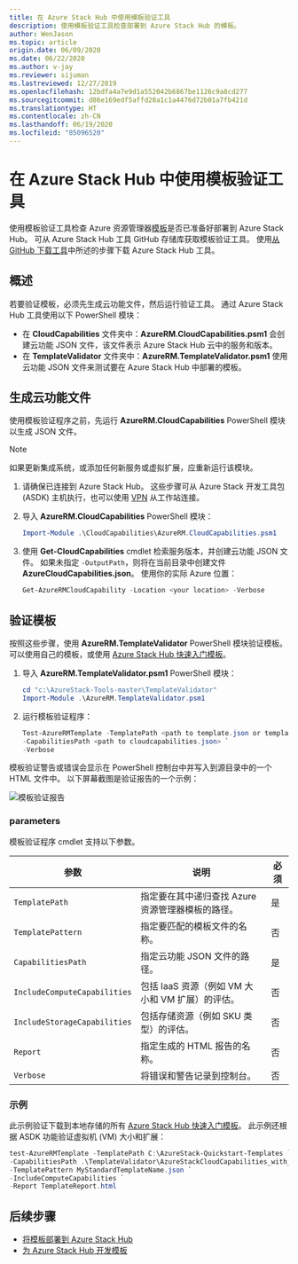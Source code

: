 ```yaml
---
title: 在 Azure Stack Hub 中使用模板验证工具
description: 使用模板验证工具检查部署到 Azure Stack Hub 的模板。
author: WenJason
ms.topic: article
origin.date: 06/09/2020
ms.date: 06/22/2020
ms.author: v-jay
ms.reviewer: sijuman
ms.lastreviewed: 12/27/2019
ms.openlocfilehash: 12bdfa4a7e9d1a552042b6867be1126c9a8cd277
ms.sourcegitcommit: d86e169edf5affd28a1c1a4476d72b01a7fb421d
ms.translationtype: HT
ms.contentlocale: zh-CN
ms.lasthandoff: 06/19/2020
ms.locfileid: "85096520"
---
```

# <a name="use-the-template-validation-tool-in-azure-stack-hub"></a>在 Azure Stack Hub 中使用模板验证工具

使用模板验证工具检查 Azure 资源管理器[模板](azure-stack-arm-templates.md)是否已准备好部署到 Azure Stack Hub。 可从 Azure Stack Hub 工具 GitHub 存储库获取模板验证工具。 使用[从 GitHub 下载工具](../operator/azure-stack-powershell-download.md)中所述的步骤下载 Azure Stack Hub 工具。

## <a name="overview"></a>概述

若要验证模板，必须先生成云功能文件，然后运行验证工具。 通过 Azure Stack Hub 工具使用以下 PowerShell 模块：

- 在 **CloudCapabilities** 文件夹中：**AzureRM.CloudCapabilities.psm1** 会创建云功能 JSON 文件，该文件表示 Azure Stack Hub 云中的服务和版本。
- 在 **TemplateValidator** 文件夹中：**AzureRM.TemplateValidator.psm1** 使用云功能 JSON 文件来测试要在 Azure Stack Hub 中部署的模板。

## <a name="build-the-cloud-capabilities-file"></a>生成云功能文件

使用模板验证程序之前，先运行 **AzureRM.CloudCapabilities** PowerShell 模块以生成 JSON 文件。

> [!NOTE]
> 如果更新集成系统，或添加任何新服务或虚拟扩展，应重新运行该模块。

1. 请确保已连接到 Azure Stack Hub。 这些步骤可从 Azure Stack 开发工具包 (ASDK) 主机执行，也可以使用 [VPN](../asdk/asdk-connect.md#connect-to-azure-stack-using-vpn) 从工作站连接。
2. 导入 **AzureRM.CloudCapabilities** PowerShell 模块：

    ```powershell
    Import-Module .\CloudCapabilities\AzureRM.CloudCapabilities.psm1
    ```

3. 使用 **Get-CloudCapabilities** cmdlet 检索服务版本，并创建云功能 JSON 文件。 如果未指定 `-OutputPath`，则将在当前目录中创建文件 **AzureCloudCapabilities.json**。 使用你的实际 Azure 位置：

    ```powershell
    Get-AzureRMCloudCapability -Location <your location> -Verbose
    ```

## <a name="validate-templates"></a>验证模板

按照这些步骤，使用 **AzureRM.TemplateValidator** PowerShell 模块验证模板。 可以使用自己的模板，或使用 [Azure Stack Hub 快速入门模板](https://github.com/Azure/AzureStack-QuickStart-Templates)。

1. 导入 **AzureRM.TemplateValidator.psm1** PowerShell 模块：

    ```powershell
    cd "c:\AzureStack-Tools-master\TemplateValidator"
    Import-Module .\AzureRM.TemplateValidator.psm1
    ```

2. 运行模板验证程序：

    ```powershell
    Test-AzureRMTemplate -TemplatePath <path to template.json or template folder> `
    -CapabilitiesPath <path to cloudcapabilities.json> `
    -Verbose
    ```

模板验证警告或错误会显示在 PowerShell 控制台中并写入到源目录中的一个 HTML 文件中。 以下屏幕截图是验证报告的一个示例：

![模板验证报告](./media/azure-stack-validate-templates/image1.png)

### <a name="parameters"></a>parameters

模板验证程序 cmdlet 支持以下参数。

| 参数 | 说明 | 必须 |
| ----- | -----| ----- |
| `TemplatePath` | 指定要在其中递归查找 Azure 资源管理器模板的路径。 | 是 |
| `TemplatePattern` | 指定要匹配的模板文件的名称。 | 否 |
| `CapabilitiesPath` | 指定云功能 JSON 文件的路径。 | 是 |
| `IncludeComputeCapabilities` | 包括 IaaS 资源（例如 VM 大小和 VM 扩展）的评估。 | 否 |
| `IncludeStorageCapabilities` | 包括存储资源（例如 SKU 类型）的评估。 | 否 |
| `Report` | 指定生成的 HTML 报告的名称。 | 否 |
| `Verbose` | 将错误和警告记录到控制台。 | 否|

### <a name="examples"></a>示例

此示例验证下载到本地存储的所有 [Azure Stack Hub 快速入门模板](https://github.com/Azure/AzureStack-QuickStart-Templates)。 此示例还根据 ASDK 功能验证虚拟机 (VM) 大小和扩展：

```powershell
test-AzureRMTemplate -TemplatePath C:\AzureStack-Quickstart-Templates `
-CapabilitiesPath .\TemplateValidator\AzureStackCloudCapabilities_with_AddOns_20170627.json `
-TemplatePattern MyStandardTemplateName.json `
-IncludeComputeCapabilities `
-Report TemplateReport.html
```

## <a name="next-steps"></a>后续步骤

- [将模板部署到 Azure Stack Hub](azure-stack-arm-templates.md)
- [为 Azure Stack Hub 开发模板](azure-stack-develop-templates.md)
